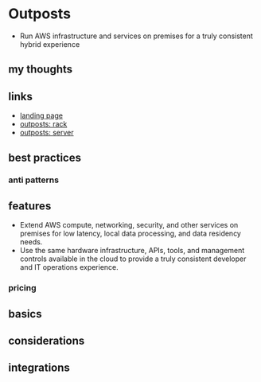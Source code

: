 # Outposts

- Run AWS infrastructure and services on premises for a truly consistent hybrid experience

## my thoughts

## links

- [landing page](https://aws.amazon.com/outposts/?did=ap_card&trk=ap_card)
- [outposts: rack](https://aws.amazon.com/outposts/rack/?refid=ap_card)
- [outposts: server](https://aws.amazon.com/outposts/servers/?refid=ap_card)

## best practices

### anti patterns

## features

- Extend AWS compute, networking, security, and other services on premises for low latency, local data processing, and data residency needs.
- Use the same hardware infrastructure, APIs, tools, and management controls available in the cloud to provide a truly consistent developer and IT operations experience.

### pricing

## basics

## considerations

## integrations
